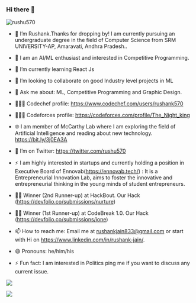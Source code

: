 ### Hi there 👋

<!--
**rushu570/rushu570** is a ✨ _special_ ✨ repository because its `README.md` (this file) appears on your GitHub profile.

-->

<img src="https://komarev.com/ghpvc/?username=rahul7668gupta&label=Views&color=blue&style=plastic" alt="rushu570" />



- 🔭 I’m Rushank.Thanks for dropping by! I am currently pursuing an undergraduate degree in the field of Computer Science from SRM UNIVERSITY-AP, Amaravati, Andhra Pradesh..

- 🤟 I am an AI/ML enthusiast and interested in Competitive Programming.

- 🌱 I’m currently learning React Js

- 👯 I’m looking to collaborate on good Industry level projects in ML

- 💬 Ask me about: ML, Competitive Programming and Graphic Design.

- 👨🏻‍💻 Codechef profile: https://www.codechef.com/users/rushank570

- 👨🏻‍💻 Codeforces profile: https://codeforces.com/profile/The_Night_king

- 🌐 I am member of McCarthy Lab where I am exploring the field of Artificial Intelligence and reading about new technology. https://bit.ly/3j0EA3A

- 🤔 I’m on Twitter: https://twitter.com/rushu570

- ⚡ I am highly interested in startups and currently holding a position in Executive Board of Ennovab(https://ennovab.tech/)  : It is a Entrepreneurial Innovation Lab, aims to foster the innovative and entrepreneurial thinking in the young minds of student entrepreneurs.

- 🏅🏅 Winner (2nd Runner-up) at HackBout. Our Hack (https://devfolio.co/submissions/nurture)

- 🏅🏅 Winner (1st Runner-up) at CodeBreak 1.0. Our Hack (https://devfolio.co/submissions/ione)

- 📫 How to reach me: Email me at rushankjain833@gmail.com or start with Hi on https://www.linkedin.com/in/rushank-jain/.

- 😄 Pronouns: he/him/his

- ⚡ Fun fact: I am interested in Politics ping me if you want to discuss any current issue.


![](https://github-readme-stats.vercel.app/api?username=rushu570&show_icons=true&line_height=30)


 ![](https://media.giphy.com/media/ZVik7pBtu9dNS/giphy.gif)
